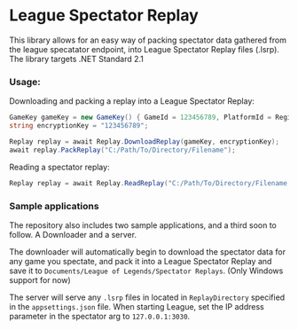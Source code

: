 # League Spectator Replay
This library allows for an easy way of packing spectator data gathered  from the league specatator endpoint, into League Spectator Replay files (.lsrp). The library targets .NET Standard 2.1

### Usage:
Downloading and packing a replay into a League Spectator Replay:
```cs
GameKey gameKey = new GameKey() { GameId = 123456789, PlatformId = Region.EUW1 };
string encryptionKey = "123456789";

Replay replay = await Replay.DownloadReplay(gameKey, encryptionKey);
await replay.PackReplay("C:/Path/To/Directory/Filename");
```
Reading a spectator replay:
```cs
Replay replay = await Replay.ReadReplay("C:/Path/To/Directory/Filename.lsrp");
```
### Sample applications

The repository also includes two sample applications, and a third soon to follow. A Downloader and a server. 

The downloader will automatically begin to download the spectator data for any game you spectate, and pack it into a League Spectator Replay and save it to `Documents/League of Legends/Spectator Replays`. (Only Windows support for now)

The server will serve any `.lsrp` files in located in `ReplayDirectory` specified in the `appsettings.json` file. When starting League, set the IP address parameter in the spectator arg to `127.0.0.1:3030`.
